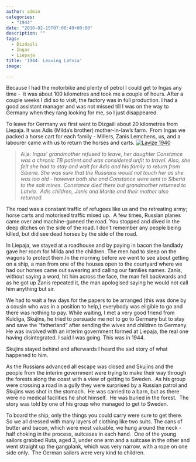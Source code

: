 ```yaml
---
author: admin
categories:
  - "1944"
date: "2010-02-15T07:00:49+00:00"
description: ""
tags:
  - Dizdaili
  - Ingas
  - Liepaja
title: '1944: Leaving Latvia'
image: 

---
```

Because I had the motorbike and plenty of petrol I could get to Ingas any time -  it was about 100 kilometres and took me a couple of hours. After a couple weeks I did so to visit, the factory was in full production. I had a good assistant manager and was not missed till I was on the way to Germany when they rang looking for me, so I just disappeared.

To leave for Germany we first went to Dizgaili about 20 kilometres from Liepaja. It was Adis (Milda’s brother) mother-in-law’s farm.  From Ingas we packed a horse cart for each family - Millers, Zanis Lemchens, us, and a labourer came with us to return the horses and carts. [![Lavize 1940](http://farm5.static.flickr.com/4028/4278110940_29b20fc7af_m.jpg)](http://www.flickr.com/photos/64918212@N00/4278110940/ "Lavize 1940")

 
> Aija: _Ingas’ grandmother refused to leave, her daughter Constance was a chronic TB patient and was considered unfit to travel. Also, she felt she had to stay and wait for Adis and his family to return from Siberia. She was sure that the Russians would not touch her as she was too old - however both she and Constance were sent to Siberia to the salt mines. Constance died there but grandmother returned to Latvia.  Adis children, Janis and Marite and their mother also returned._

The road was a constant traffic of refugees like us and the retreating army; horse carts and motorised traffic mixed up.  A few times, Russian planes came over and machine-gunned the road. You stopped and dived in the deep ditches on the side of the road. I don’t remember any people being killed, but did see dead horses by the side of the road.

In Liepaja, we stayed at a roadhouse and by paying in bacon the landlady gave her room for Milda and the children. The men had to sleep on the wagons to protect them.In the morning before we went to see about getting on a ship, a man from one of the houses open to the courtyard where we had our horses came out swearing and calling our families names. Zanis, without saying a word, hit him across the face, the man fell backwards and as he got up Zanis repeated it, the man apologised saying he would not call him anything but sir.

We had to wait a few days for the papers to be arranged (this was done by a cousin who was in a position to help,) everybody was eligible to go and there was nothing to pay. While waiting, I met a very good friend from Kuldiga, Skujins, he tried to persuade me not to go to Germany but to stay and save the “fatherland” after sending the wives and children to Germany.  He was involved with an interim government formed at Liepaja, the real one having disintegrated. I said I was going. This was in 1944.

Skujins stayed behind and afterwards I heard the sad story of what happened to him.

As the Russians advanced all escape was closed and Skujins and the people from the interim government were trying to make their way through the forests along the coast with a view of getting to Sweden.  As his group were crossing a road in a gully they were surprised by a Russian patrol and Skujins was shot in the stomach.  He was carried to a barn, but as there were no medical facilities he shot himself.  He was buried in the forest.  The story was told by one of his group who managed to get to Sweden.

To board the ship, only the things you could carry were sure to get there.  So we all dressed with many layers of clothing like two suits. The cans of butter and bacon, which were most valuable, we hung around the neck - half choking in the process, suitcases in each hand.  One of the young sailors grabbed Ruta, aged 3, under one arm and a suitcase in the other and went straight up the gangplank, which was very narrow, with a rope on one side only.  The German sailors were very kind to children.
